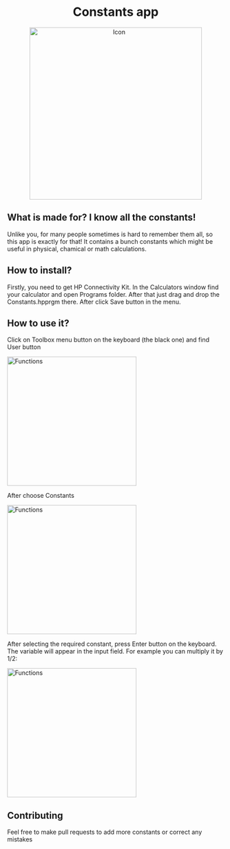 <h1 align="center">Constants app</h1>

<div align="center">
    <img src="https://cdn.rawgit.com/krlc/Constants/1e1fd5ef/readme/icon.svg" alt="Icon" width="400"/>
  <br>
</div>

## What is made for? I know all the constants!

Unlike you, for many people sometimes is hard to remember them all, so this app is exactly for that! It contains a bunch constants which might be useful in physical, chamical or math calculations.

## How to install?
Firstly, you need to get HP Connectivity Kit. In the Calculators window find your calculator and open Programs folder. After that just drag and drop the Constants.hpprgm there. After click Save button in the menu.

## How to use it?

Click on Toolbox menu button on the keyboard (the black one) and find User button

<img src="https://cdn.rawgit.com/krlc/Constants/fa32e63e/readme/functions.png" width="300" alt="Functions" align="middle">

After choose Constants

<img src="https://cdn.rawgit.com/krlc/Constants/fa32e63e/readme/constants.png" width="300" alt="Functions" align="middle">

After selecting the required constant, press Enter button on the keyboard. The variable will appear in the input field. For example you can multiply it by 1/2:

<img src="https://cdn.rawgit.com/krlc/Constants/fa32e63e/readme/theuseof.png" width="300" alt="Functions" align="middle">

## Contributing

Feel free to make pull requests to add more constants or correct any mistakes